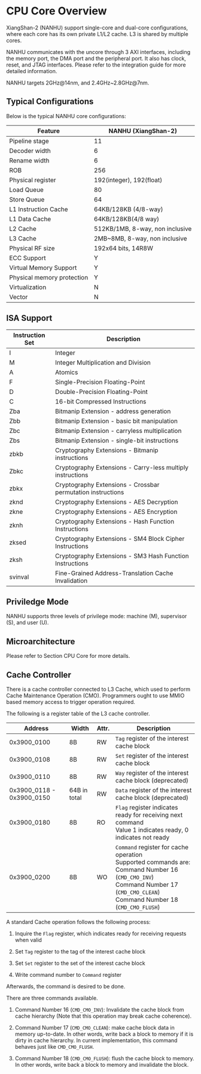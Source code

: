 # CPU Core Overview

XiangShan-2 (NANHU) support single-core and dual-core configurations, where each core has its own private L1/L2 cache. L3 is shared by multiple cores.

NANHU communicates with the uncore through 3 AXI interfaces, including the memory port, the DMA port and the peripheral port. It also has clock, reset, and JTAG interfaces. Please refer to the integration guide for more detailed information.

NANHU targets 2GHz@14nm, and 2.4GHz~2.8GHz@7nm.

## Typical Configurations
Below is the typical NANHU core configurations:

| Feature | NANHU (XiangShan-2) |
| ------- | ------------------- |
| Pipeline stage | 11 |
| Decoder width | 6 |
| Rename width | 6 |
| ROB | 256 |
| Physical register | 192(integer), 192(float) |
| Load Queue | 80 |
| Store Queue | 64|
| L1 Instruction Cache | 64KB/128KB (4/8-way) |
| L1 Data Cache | 64KB/128KB(4/8 way) |
| L2 Cache | 512KB/1MB, 8-way, non inclusive |
| L3 Cache | 2MB~8MB, 8-way, non inclusive |
| Physical RF size | 192x64 bits, 14R8W |
| ECC Support | Y |
| Virtual Memory Support | Y |
| Physical memory protection | Y |
| Virtualization | N |
| Vector | N |

## ISA Support

| Instruction Set | Description |
| ------- | ------------------- |
| I | Integer |
| M | Integer Multiplication and Division |
| A | Atomics |
| F | Single-Precision Floating-Point |
| D | Double-Precision Floating-Point |
| C | 16-bit Compressed Instructions |
| Zba | Bitmanip Extension - address generation |
| Zbb | Bitmanip Extension - basic bit manipulation |
| Zbc | Bitmanip Extension - carryless multiplication |
| Zbs | Bitmanip Extension - single-bit instructions |
| zbkb | Cryptography Extensions - Bitmanip instructions |
| Zbkc | Cryptography Extensions - Carry-less multiply instructions |
| zbkx | Cryptography Extensions - Crossbar permutation instructions |
| zknd | Cryptography Extensions - AES Decryption |
| zkne | Cryptography Extensions - AES Encryption |
| zknh | Cryptography Extensions - Hash Function Instructions |
| zksed | Cryptography Extensions - SM4 Block Cipher Instructions |
| zksh | Cryptography Extensions - SM3 Hash Function Instructions |
| svinval | Fine-Grained Address-Translation Cache Invalidation |

## Priviledge Mode

NANHU supports three levels of privilege mode: machine (M), supervisor (S), and user (U).

## Microarchitecture

Please refer to Section CPU Core for more details.

## Cache Controller

There is a cache controller connected to L3 Cache, which used to perform Cache Maintenance Operation (CMO). Programmers ought to use MMIO based memory access to trigger operation required.

The following is a register table of the L3 cache controller.

| Address | Width | Attr. | Description |
| ------- | ----- | ----- | ----------- |
| 0x3900_0100 | 8B | RW | `Tag` register of the interest cache block |
| 0x3900_0108 | 8B | RW | `Set` register of the interest cache block |
| 0x3900_0110 | 8B | RW | `Way` register of the interest cache block (deprecated) |
| 0x3900_0118 - 0x3900_0150 | 64B in total | RW | `Data` register of the interest cache block (deprecated) |
| 0x3900_0180 | 8B | RO | `Flag` register indicates ready for receiving next command<br>Value 1 indicates ready, 0 indicates not ready<br>
| 0x3900_0200 | 8B | WO | `Command` register for cache operation<br>Supported commands are:<br>Command Number 16 (`CMD_CMO_INV`)<br>Command Number 17 (`CMD_CMO_CLEAN`)<br>Command Number 18 (`CMD_CMO_FLUSH`) |

A standard Cache operation follows the following process:

1. Inquire the `Flag` register, which indicates ready for receiving requests when valid

2. Set `Tag` register to the tag of the interest cache block

3. Set `Set` register to the set of the interest cache block

4. Write command number to `Command` register

Afterwards, the command is desired to be done.

There are three commands available.

1. Command Number 16 (`CMD_CMO_INV`): Invalidate the cache block from cache hierarchy (Note that this operation may break cache coherence).

2. Command Number 17 (`CMD_CMO_CLEAN`): make cache block data in memory up-to-date. In other words, write back a block to memory if it is dirty in cache hierarchy. In current implementation, this command behaves just like `CMD_CMO_FLUSH`.

3. Command Number 18 (`CMD_CMO_FLUSH`): flush the cache block to memory. In other words, write back a block to memory and invalidate the block.
